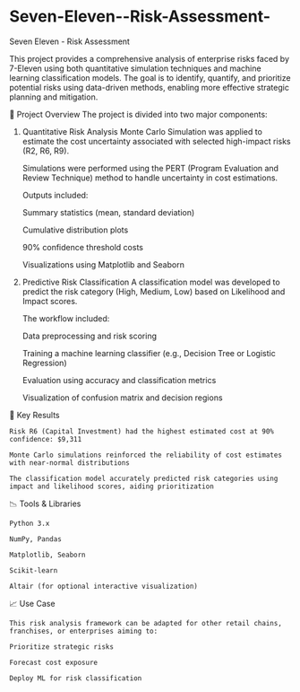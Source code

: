 # Seven-Eleven--Risk-Assessment-
Seven Eleven - Risk Assessment 

This project provides a comprehensive analysis of enterprise risks faced by 7-Eleven using both quantitative simulation techniques and machine learning classification models. The goal is to identify, quantify, and prioritize potential risks using data-driven methods, enabling more effective strategic planning and mitigation.


🚀 Project Overview
The project is divided into two major components:

1. Quantitative Risk Analysis
    Monte Carlo Simulation was applied to estimate the cost uncertainty associated with selected high-impact risks (R2, R6, R9).
    
    Simulations were performed using the PERT (Program Evaluation and Review Technique) method to handle uncertainty in cost estimations.
    
    Outputs included:
    
    Summary statistics (mean, standard deviation)
    
    Cumulative distribution plots
    
    90% confidence threshold costs
    
    Visualizations using Matplotlib and Seaborn

2. Predictive Risk Classification
    A classification model was developed to predict the risk category (High, Medium, Low) based on Likelihood and Impact scores.
    
    The workflow included:
    
    Data preprocessing and risk scoring
    
    Training a machine learning classifier (e.g., Decision Tree or Logistic Regression)
    
    Evaluation using accuracy and classification metrics
    
    Visualization of confusion matrix and decision regions

📌 Key Results
    
    Risk R6 (Capital Investment) had the highest estimated cost at 90% confidence: $9,311
  
    Monte Carlo simulations reinforced the reliability of cost estimates with near-normal distributions
  
    The classification model accurately predicted risk categories using impact and likelihood scores, aiding prioritization
  
📉 Tools & Libraries
    
    Python 3.x
    
    NumPy, Pandas
    
    Matplotlib, Seaborn
    
    Scikit-learn
    
    Altair (for optional interactive visualization)

📈 Use Case
    
    This risk analysis framework can be adapted for other retail chains, franchises, or enterprises aiming to:
    
    Prioritize strategic risks
    
    Forecast cost exposure
    
    Deploy ML for risk classification

